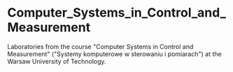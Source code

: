 # Computer_Systems_in_Control_and_Measurement
Laboratories from the course "Computer Systems in Control and Measurement" ("Systemy komputerowe w sterowaniu i pomiarach") at the Warsaw University of Technology.
